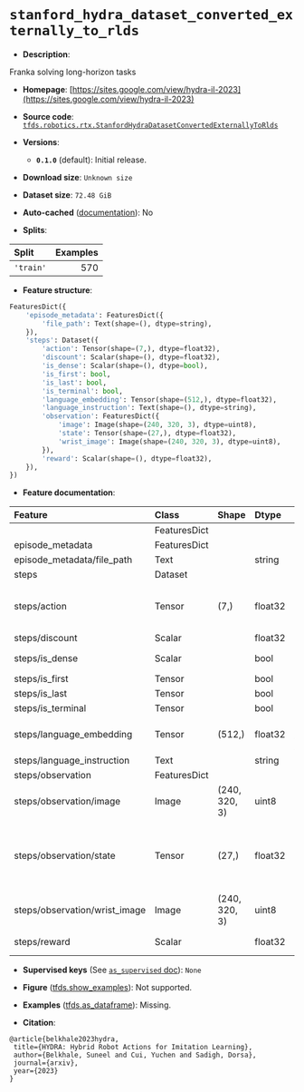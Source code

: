 <div itemscope itemtype="http://schema.org/Dataset">
  <div itemscope itemprop="includedInDataCatalog" itemtype="http://schema.org/DataCatalog">
    <meta itemprop="name" content="TensorFlow Datasets" />
  </div>
  <meta itemprop="name" content="stanford_hydra_dataset_converted_externally_to_rlds" />
  <meta itemprop="description" content="Franka solving long-horizon tasks&#10;&#10;To use this dataset:&#10;&#10;```python&#10;import tensorflow_datasets as tfds&#10;&#10;ds = tfds.load(&#x27;stanford_hydra_dataset_converted_externally_to_rlds&#x27;, split=&#x27;train&#x27;)&#10;for ex in ds.take(4):&#10;  print(ex)&#10;```&#10;&#10;See [the guide](https://www.tensorflow.org/datasets/overview) for more&#10;informations on [tensorflow_datasets](https://www.tensorflow.org/datasets).&#10;&#10;" />
  <meta itemprop="url" content="https://www.tensorflow.org/datasets/catalog/stanford_hydra_dataset_converted_externally_to_rlds" />
  <meta itemprop="sameAs" content="https://sites.google.com/view/hydra-il-2023" />
  <meta itemprop="citation" content="@article{belkhale2023hydra,&#10; title={HYDRA: Hybrid Robot Actions for Imitation Learning},&#10; author={Belkhale, Suneel and Cui, Yuchen and Sadigh, Dorsa},&#10; journal={arxiv},&#10; year={2023}&#10;}" />
</div>

# `stanford_hydra_dataset_converted_externally_to_rlds`


*   **Description**:

Franka solving long-horizon tasks

*   **Homepage**:
    [https://sites.google.com/view/hydra-il-2023](https://sites.google.com/view/hydra-il-2023)

*   **Source code**:
    [`tfds.robotics.rtx.StanfordHydraDatasetConvertedExternallyToRlds`](https://github.com/tensorflow/datasets/tree/master/tensorflow_datasets/robotics/rtx/rtx.py)

*   **Versions**:

    *   **`0.1.0`** (default): Initial release.

*   **Download size**: `Unknown size`

*   **Dataset size**: `72.48 GiB`

*   **Auto-cached**
    ([documentation](https://www.tensorflow.org/datasets/performances#auto-caching)):
    No

*   **Splits**:

Split     | Examples
:-------- | -------:
`'train'` | 570

*   **Feature structure**:

```python
FeaturesDict({
    'episode_metadata': FeaturesDict({
        'file_path': Text(shape=(), dtype=string),
    }),
    'steps': Dataset({
        'action': Tensor(shape=(7,), dtype=float32),
        'discount': Scalar(shape=(), dtype=float32),
        'is_dense': Scalar(shape=(), dtype=bool),
        'is_first': bool,
        'is_last': bool,
        'is_terminal': bool,
        'language_embedding': Tensor(shape=(512,), dtype=float32),
        'language_instruction': Text(shape=(), dtype=string),
        'observation': FeaturesDict({
            'image': Image(shape=(240, 320, 3), dtype=uint8),
            'state': Tensor(shape=(27,), dtype=float32),
            'wrist_image': Image(shape=(240, 320, 3), dtype=uint8),
        }),
        'reward': Scalar(shape=(), dtype=float32),
    }),
})
```

*   **Feature documentation**:

Feature                       | Class        | Shape         | Dtype   | Description
:---------------------------- | :----------- | :------------ | :------ | :----------
                              | FeaturesDict |               |         |
episode_metadata              | FeaturesDict |               |         |
episode_metadata/file_path    | Text         |               | string  | Path to the original data file.
steps                         | Dataset      |               |         |
steps/action                  | Tensor       | (7,)          | float32 | Robot action, consists of [3x EEF positional delta, 3x EEF orientation delta in euler angle, 1x close gripper].
steps/discount                | Scalar       |               | float32 | Discount if provided, default to 1.
steps/is_dense                | Scalar       |               | bool    | True if state is a waypoint(010) or in dense mode(x111).
steps/is_first                | Tensor       |               | bool    |
steps/is_last                 | Tensor       |               | bool    |
steps/is_terminal             | Tensor       |               | bool    |
steps/language_embedding      | Tensor       | (512,)        | float32 | Kona language embedding. See https://tfhub.dev/google/universal-sentence-encoder-large/5
steps/language_instruction    | Text         |               | string  | Language Instruction.
steps/observation             | FeaturesDict |               |         |
steps/observation/image       | Image        | (240, 320, 3) | uint8   | Main camera RGB observation.
steps/observation/state       | Tensor       | (27,)         | float32 | Robot state, consists of [3x EEF position,4x EEF orientation in quaternion,3x EEF orientation in euler angle,7x robot joint angles, 7x robot joint velocities,3x gripper state.
steps/observation/wrist_image | Image        | (240, 320, 3) | uint8   | Wrist camera RGB observation.
steps/reward                  | Scalar       |               | float32 | Reward if provided, 1 on final step for demos.

*   **Supervised keys** (See
    [`as_supervised` doc](https://www.tensorflow.org/datasets/api_docs/python/tfds/load#args)):
    `None`

*   **Figure**
    ([tfds.show_examples](https://www.tensorflow.org/datasets/api_docs/python/tfds/visualization/show_examples)):
    Not supported.

*   **Examples**
    ([tfds.as_dataframe](https://www.tensorflow.org/datasets/api_docs/python/tfds/as_dataframe)):
    Missing.

*   **Citation**:

```
@article{belkhale2023hydra,
 title={HYDRA: Hybrid Robot Actions for Imitation Learning},
 author={Belkhale, Suneel and Cui, Yuchen and Sadigh, Dorsa},
 journal={arxiv},
 year={2023}
}
```

